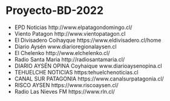 # Proyecto-BD-2022
<ul>
  <li>EPD Noticias	http://www.elpatagondomingo.cl/ </li>
  <li>Viento Patagon	http://www.vientopatagon.cl </li>
  <li>El Divisadero Coihayque	https://www.eldivisadero.cl/home </li>
  <li>Diario Aysén	www.diarioregionalaysen.cl </li>
  <li>El Chelenko	http://www.elchelenko.cl/ </li>
  <li>Radio Santa Maria	http://radiosantamaria.cl/ </li>
  <li>DIARIO AYSÉN OPINA	Coyhaique	www.diarioaysenopina.cl</li>
  <li>TEHUELCHE NOTICIAS https:tehuelchenoticias.cl</li>
  <li>CANAL SUR PATAGONIA https://www.canalsurpatagonia.cl/</li>
  <li>RISCO AYSEN https://www.riscoaysen.cl/</li>
  <li>Radio Las Nieves FM https://www.rln.cl/</li>
</ul>
